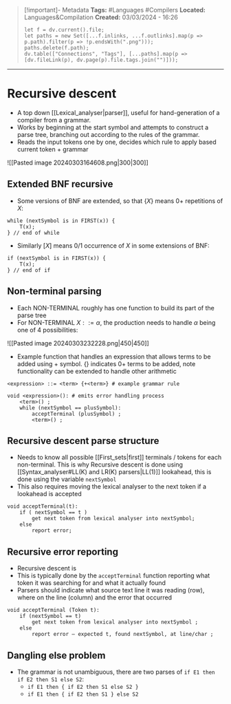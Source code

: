 > [!important]- Metadata
> **Tags:** #Languages #Compilers 
> **Located:** Languages&Compilation
> **Created:** 03/03/2024 - 16:26
> ```dataviewjs
> let f = dv.current().file;
> let paths = new Set([...f.inlinks, ...f.outlinks].map(p => p.path).filter(p => !p.endsWith(".png")));
> paths.delete(f.path);
> dv.table(["Connections", "Tags"], [...paths].map(p => [dv.fileLink(p), dv.page(p).file.tags.join("")]));
> ```

___
# Recursive descent
- A top down [[Lexical_analyser|parser]], useful for hand-generation of a compiler from a grammar. 
- Works by beginning at the start symbol and attempts to construct a parse tree, branching out according to the rules of the grammar. 
- Reads the input tokens one by one, decides which rule to apply based current token + grammar

![[Pasted image 20240303164608.png|300|300]]


## Extended BNF recursive
- Some versions of BNF are extended, so that $\{ X \}$ means 0+ repetitions of $X$:
```
while (nextSymbol is in FIRST(x)) { 
    T(x); 
} // end of while
```

- Similarly $[X]$ means 0/1 occurrence of $X$ in some extensions of BNF:

```
if (nextSymbol is in FIRST(x)) { 
    T(x); 
} // end of if
```


## Non-terminal parsing
- Each NON-TERMINAL roughly has one function to build its part of the parse tree
- For NON-TERMINAL $X::=\alpha$, the production needs to handle $\alpha$ being one of 4 possibilities:

![[Pasted image 20240303232228.png|450|450]]

- Example function that handles an expression that allows terms to be added using + symbol. {} indicates 0+ terms to be added, note functionality can be extended to handle other arithmetic 


```
<expression> ::= <term> {+<term>} # example grammar rule 

void <expression>(): # emits error handling process
    <term>() ;
    while (nextSymbol == plusSymbol):
        acceptTerminal (plusSymbol) ;
        <term>() ;
```

## Recursive descent parse structure
- Needs to know all possible [[First_sets|first]] terminals / tokens for each non-terminal. This is why Recursive descent is done using [[Syntax_analyser#LL(K) and LR(K) parsers|LL(1)]]  lookahead, this is done using the variable `nextSymbol`
- This also requires moving the lexical analyser to the next token if a lookahead is accepted 

```
void acceptTerminal(t):
    if ( nextSymbol == t )
        get next token from lexical analyser into nextSymbol;
    else
        report error;
```


## Recursive error reporting
- Recursive descent is
- This is typically done by the `acceptTerminal` function reporting what token it was searching for and what it actually found
- Parsers should indicate what source text line it was reading (row), where on the line (column) and the error that occurred 

```
void acceptTerminal (Token t):
    if (nextSymbol == t)
        get next token from lexical analyser into nextSymbol ;
    else
        report error – expected t, found nextSymbol, at line/char ;
```

## Dangling else problem
- The grammar is not unambiguous, there are two parses of `if E1 then if E2 then S1 else S2`:
	- `if E1 then { if E2 then S1 else S2 }`
	- `if E1 then { if E2 then S1 } else S2`


